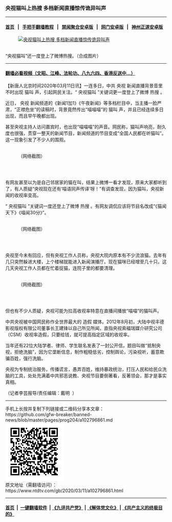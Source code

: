 ### 央视猫叫上热搜 多档新闻直播惊传诡异叫声
------------------------

#### [首页](https://github.com/gfw-breaker/banned-news/blob/master/README.md) &nbsp;&nbsp;|&nbsp;&nbsp; [手把手翻墙教程](https://github.com/gfw-breaker/guides/wiki) &nbsp;&nbsp;|&nbsp;&nbsp; [禁闻聚合安卓版](https://github.com/gfw-breaker/bn-android) &nbsp;&nbsp;|&nbsp;&nbsp; [网门安卓版](https://github.com/oGate2/oGate) &nbsp;&nbsp;|&nbsp;&nbsp; [神州正道安卓版](https://github.com/SzzdOgate/update) 



<div><div class="featured_image">
 <a href="https://i.ntdtv.com/assets/uploads/2020/03/animal-339400_640-1.jpg" target="_blank">
  <figure>
   <img alt="央视猫叫上热搜 多档新闻直播惊传诡异叫声" src="https://i.ntdtv.com/assets/uploads/2020/03/animal-339400_640-1-800x450.jpg"/>
  </figure><br/>
 </a>
 <span class="caption">
  “央视猫叫”还一度登上了微博热搜。（合成图片）
 </span>
</div>
</div><hr/>

#### [翻墙必看视频（文昭、江峰、法轮功、八九六四、香港反送中...）](https://github.com/gfw-breaker/banned-news/blob/master/pages/link3.md)

<div><div class="post_content" itemprop="articleBody">
 <p>
  【新唐人北京时间2020年03月11日讯】一连多日，中共
  <ok href="https://www.ntdtv.com/gb/央视.htm">
   央视
  </ok>
  新闻直播背景音里不时出现
  <ok href="https://www.ntdtv.com/gb/猫叫.htm">
   猫叫
  </ok>
  声，引起网民关注。“
  <ok href="https://www.ntdtv.com/gb/央视猫叫.htm">
   央视猫叫
  </ok>
  ”关键词更一度登上了微博
  <ok href="https://www.ntdtv.com/gb/热搜.htm">
   热搜
  </ok>
  。
 </p>
 <p>
  近日，
  <ok href="https://www.ntdtv.com/gb/央视.htm">
   央视
  </ok>
  新闻频道的《新闻1加1》《午夜新闻》等多档栏目中，当主播一脸严肃，“正襟危坐”的读稿时，背景竟然传出“喵喵喵”的
  <ok href="https://www.ntdtv.com/gb/猫叫.htm">
   猫叫
  </ok>
  声，并且已经连续多日出现，而且早午晚都出现。
 </p>
 <p>
  甚至央视主持人访问嘉宾时，也出现“喵喵喵”的声音。网民称，猫叫声响亮，耐久度也很强，贯穿一整天的新闻节目，新闻频道的节目变成“全国人民都在听猫叫”。这一现象引发了不少人的围观。
 </p>
 <figure class="wp-caption alignnone" id="attachment_102796869" style="width: 600px">
  <ok href="https://i.ntdtv.com/assets/uploads/2020/03/732-1.jpg">
   <img alt="" class="size-medium wp-image-102796869" src="https://i.ntdtv.com/assets/uploads/2020/03/732-1-600x606.jpg"/>
  </ok>
  <br/><figcaption class="wp-caption-text">
   （网络截图）
  </figcaption><br/>
 </figure><br/>
 <p>
  有网友甚至以为是自己邻居家的猫在叫，结果上微博一看才发现，原来大家都听到了，有人质疑“央视现在还有‘喵语同声传译’呀！”有调查发现，因为猫叫，央视新闻的收视率变高。
 </p>
 <p>
  “
  <ok href="https://www.ntdtv.com/gb/央视猫叫.htm">
   央视猫叫
  </ok>
  ”关键词一度还登上了微博
  <ok href="https://www.ntdtv.com/gb/热搜.htm">
   热搜
  </ok>
  。有网友调侃应该将节目名改成“《猫闻天下》《喵闻30分》”。
 </p>
 <figure class="wp-caption alignnone" id="attachment_102796867" style="width: 578px">
  <ok href="https://i.ntdtv.com/assets/uploads/2020/03/663.jpg">
   <img alt="" class="size-full wp-image-102796867" src="https://i.ntdtv.com/assets/uploads/2020/03/663.jpg"/>
  </ok>
  <br/><figcaption class="wp-caption-text">
   （网络截图）
  </figcaption><br/>
 </figure><br/>
 <p>
  央视至今未有回应，但有央视工作人员称，央视大院内原本有不少流浪猫。去年有几只突然躲进大楼，上个楼梯就能进入新闻演播厅。现在猫咪已经增至几十只。这几天央视工作人员都在忙着捉猫，连院子里的都要清理。
 </p>
 <figure class="wp-caption alignnone" id="attachment_102796870" style="width: 512px">
  <ok href="https://i.ntdtv.com/assets/uploads/2020/03/704.jpg">
   <img alt="" class="size-full wp-image-102796870" src="https://i.ntdtv.com/assets/uploads/2020/03/704.jpg"/>
  </ok>
  <br/><figcaption class="wp-caption-text">
   （网络截图）
  </figcaption><br/>
 </figure><br/>
 <p>
  但也有不少人质疑，央视可能为拉高收视率特意在直播间播放“喵喵”的猫叫声。
 </p>
 <p>
  中共央视被中国网民称作全世界最大的
  <ok href="https://www.ntdtv.com/gb/造假.htm">
   造假
  </ok>
  媒体。2012年8月初，大陆中视丰德影视版权有限公司董事长王建锋以自己所见所闻，直指央视索福瑞媒介研究公司（CSM）收视率造假，只要给钱，就可提高指定区域的收视率。
 </p>
 <p>
  当年还有22位大陆学者、律师、学生联名发表了一封公开信，题目叫做“抵制央视，拒绝洗脑”，因为它垄断信息，制作粗糙低劣，控制舆论，污染视听，蓄意欺骗百姓，强行洗脑。
 </p>
 <p>
  央视为专制统治服务，传播谎言，愚弄百姓，维持暴政统治，打压人民和给民众洗脑的工具，处处充满着中共邪恶说教、央视节目要倒著看，反著领会，那才是事实真相。
 </p>
 <p>
  （记者李芸报导/责任编辑：戴明  ）
 </p>
 <div class="single_ad">
 </div>
</div>
</div>
<hr/>
手机上长按并复制下列链接或二维码分享本文章：<br/>
https://github.com/gfw-breaker/banned-news/blob/master/pages/prog204/a102796861.md <br/>
<a href='https://github.com/gfw-breaker/banned-news/blob/master/pages/prog204/a102796861.md'><img src='https://github.com/gfw-breaker/banned-news/blob/master/pages/prog204/a102796861.md.png'/></a> <br/>
原文地址（需翻墙访问）：https://www.ntdtv.com/gb/2020/03/11/a102796861.html


------------------------
#### [首页](https://github.com/gfw-breaker/banned-news/blob/master/README.md) &nbsp;|&nbsp; [一键翻墙软件](https://github.com/gfw-breaker/nogfw/blob/master/README.md) &nbsp;| [《九评共产党》](https://github.com/gfw-breaker/9ping.md/blob/master/README.md#九评之一评共产党是什么) | [《解体党文化》](https://github.com/gfw-breaker/jtdwh.md/blob/master/README.md) | [《共产主义的终极目的》](https://github.com/gfw-breaker/gczydzjmd.md/blob/master/README.md)


<img src='http://gfw-breaker.win/banned-news/pages/prog204/a102796861.md' width='0px' height='0px'/>